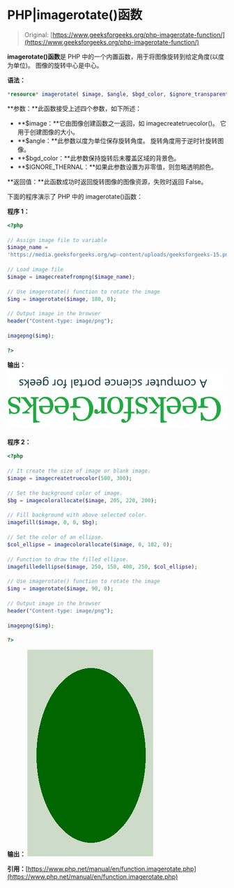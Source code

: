 # PHP|imagerotate()函数

> Original: [https://www.geeksforgeeks.org/php-imagerotate-function/](https://www.geeksforgeeks.org/php-imagerotate-function/)

**imagerotate()函数**是 PHP 中的一个内置函数，用于将图像旋转到给定角度(以度为单位)。 图像的旋转中心是中心。

**语法：**

```php
*resource* imagerotate( $image, $angle, $bgd_color, $ignore_transparent = 0 ) 
```

**参数：**此函数接受上述四个参数，如下所述：

*   **$image：**它由图像创建函数之一返回，如 imagecreatetruecolor()。 它用于创建图像的大小。
*   **$angle：**此参数以度为单位保存旋转角度。 旋转角度用于逆时针旋转图像。
*   **$bgd_color：**此参数保持旋转后未覆盖区域的背景色。
*   **$IGNORE_THERNAL：**如果此参数设置为非零值，则忽略透明颜色。

**返回值：**此函数成功时返回旋转图像的图像资源，失败时返回 False。

下面的程序演示了 PHP 中的 imagerotate()函数：

**程序 1：**

```php
<?php 

// Assign image file to variable 
$image_name = 
'https://media.geeksforgeeks.org/wp-content/uploads/geeksforgeeks-15.png'; 

// Load image file 
$image = imagecreatefrompng($image_name);  

// Use imagerotate() function to rotate the image
$img = imagerotate($image, 180, 0);

// Output image in the browser 
header("Content-type: image/png"); 

imagepng($img); 

?> 
```

**输出：**
![](img/502adf15160f84495f1aa94e29ccf76a.png)

**程序 2：**

```php
<?php 

// It create the size of image or blank image. 
$image = imagecreatetruecolor(500, 300); 

// Set the background color of image. 
$bg = imagecolorallocate($image, 205, 220, 200); 

// Fill background with above selected color. 
imagefill($image, 0, 0, $bg); 

// Set the color of an ellipse. 
$col_ellipse = imagecolorallocate($image, 0, 102, 0); 

// Function to draw the filled ellipse. 
imagefilledellipse($image, 250, 150, 400, 250, $col_ellipse); 

// Use imagerotate() function to rotate the image
$img = imagerotate($image, 90, 0);

// Output image in the browser 
header("Content-type: image/png"); 

imagepng($img); 

?> 
```

**输出：**
![](img/faa479e0f1a044ef3a1c239da33b0ef4.png)

**引用：**[https://www.php.net/manual/en/function.imagerotate.php](https://www.php.net/manual/en/function.imagerotate.php)